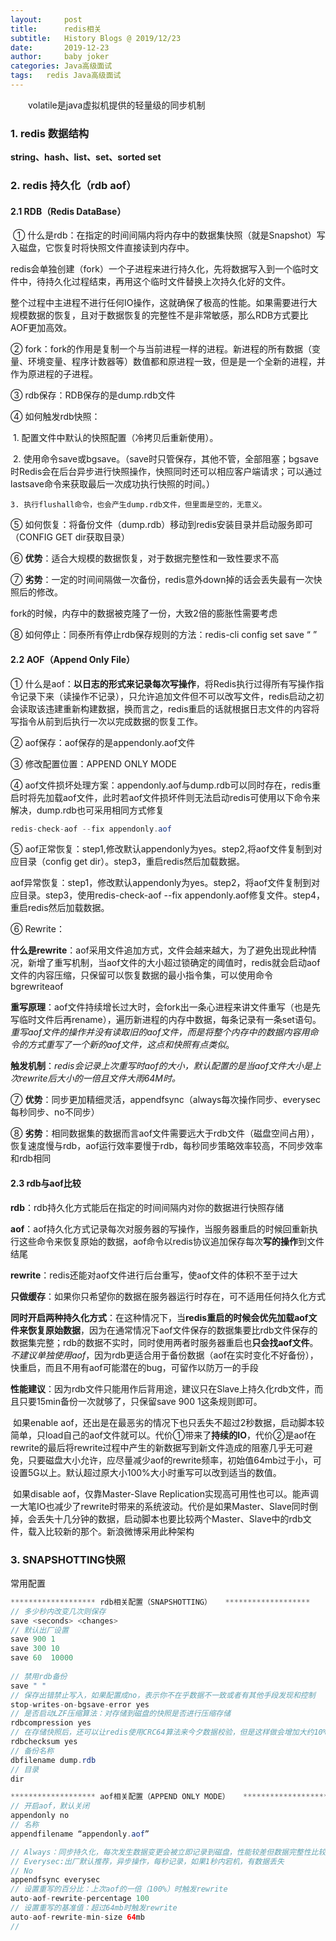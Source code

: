 ```yaml
---
layout:     post
title:      redis相关
subtitle:   History Blogs @ 2019/12/23
date:       2019-12-23
author:     baby joker
categories:	Java高级面试
tags:	redis Java高级面试
---
```

　　volatile是java虚拟机提供的轻量级的同步机制











### 1. redis 数据结构 ##

**string、hash、list、set、sorted set**





### 2. redis 持久化（rdb aof）

####  2.1 RDB（Redis DataBase）

​    ①	什么是rdb：在指定的时间间隔内将内存中的数据集快照（就是Snapshot）写入磁盘，它恢复时将快照文件直接读到内存中。

​    redis会单独创建（fork）一个子进程来进行持久化，先将数据写入到一个临时文件中，待持久化过程结束，再用这个临时文件替换上次持久化好的文件。

​    整个过程中主进程不进行任何IO操作，这就确保了极高的性能。如果需要进行大规模数据的恢复，且对于数据恢复的完整性不是非常敏感，那么RDB方式要比AOF更加高效。

②	fork：fork的作用是复制一个与当前进程一样的进程。新进程的所有数据（变量、环境变量、程序计数器等）数值都和原进程一致，但是是一个全新的进程，并作为原进程的子进程。

③	rdb保存：RDB保存的是dump.rdb文件

④	如何触发rdb快照：

​    1. 配置文件中默认的快照配置（冷拷贝后重新使用）。

​    2. 使用命令save或bgsave。（save时只管保存，其他不管，全部阻塞；bgsave时Redis会在后台异步进行快照操作，快照同时还可以相应客户端请求；可以通过lastsave命令来获取最后一次成功执行快照的时间。）

    3. 执行flushall命令，也会产生dump.rdb文件，但里面是空的，无意义。

⑤	如何恢复：将备份文件（dump.rdb）移动到redis安装目录并启动服务即可（CONFIG GET dir获取目录）

⑥	**优势**：适合大规模的数据恢复，对于数据完整性和一致性要求不高

⑦	**劣势**：一定的时间间隔做一次备份，redis意外down掉的话会丢失最有一次快照后的修改。

fork的时候，内存中的数据被克隆了一份，大致2倍的膨胀性需要考虑

⑧	如何停止：同泰所有停止rdb保存规则的方法：redis-cli config set save “ ”

#### 2.2 AOF（Append Only File）

①	什么是aof：**以日志的形式来记录每次写操作**，将Redis执行过得所有写操作指令记录下来（读操作不记录），只允许追加文件但不可以改写文件，redis启动之初会读取该违建重新构建数据，换而言之，redis重启的话就根据日志文件的内容将写指令从前到后执行一次以完成数据的恢复工作。

②	aof保存：aof保存的是appendonly.aof文件

③	修改配置位置：APPEND ONLY MODE

④	aof文件损坏处理方案：appendonly.aof与dump.rdb可以同时存在，redis重启时将先加载aof文件，此时若aof文件损坏件则无法启动redis可使用以下命令来解决，dump.rdb也可采用相同方式修复

```java
redis-check-aof --fix appendonly.aof
```

⑤	aof正常恢复：step1,修改默认appendonly为yes。step2,将aof文件复制到对应目录（config get dir）。step3，重启redis然后加载数据。

​	aof异常恢复：step1，修改默认appendonly为yes。step2，将aof文件复制到对应目录。step3，使用redis-check-aof --fix appendonly.aof修复文件。step4，重启redis然后加载数据。

⑥	Rewrite：

​		**什么是rewrite**：aof采用文件追加方式，文件会越来越大，为了避免出现此种情况，新增了重写机制，当aof文件的大小超过锁确定的阈值时，redis就会启动aof文件的内容压缩，只保留可以恢复数据的最小指令集，可以使用命令bgrewriteaof

​		**重写原理**：aof文件持续增长过大时，会fork出一条心进程来讲文件重写（也是先写临时文件后再rename），遍历新进程的内存中数据，每条记录有一条set语句。*重写aof文件的操作并没有读取旧的aof文件，而是将整个内存中的数据内容用命令的方式重写了一个新的aof文件，这点和快照有点类似*。

​		**触发机制**：*redis会记录上次重写时aof的大小，默认配置的是当aof文件大小是上次rewrite后大小的一倍且文件大雨64M时。*

⑦	**优势**：同步更加精细灵活，appendfsync（always每次操作同步、everysec每秒同步、no不同步）

⑧	**劣势**：相同数据集的数据而言aof文件需要远大于rdb文件（磁盘空间占用），恢复速度慢与rdb，aof运行效率要慢于rdb，每秒同步策略效率较高，不同步效率和rdb相同

#### 2.3 rdb与aof比较

​		**rdb**：rdb持久化方式能后在指定的时间间隔内对你的数据进行快照存储

​		**aof**：aof持久化方式记录每次对服务器的写操作，当服务器重启的时候回重新执行这些命令来恢复原始的数据，aof命令以redis协议追加保存每次**写的操作**到文件结尾

​		**rewrite**：redis还能对aof文件进行后台重写，使aof文件的体积不至于过大

​		**只做缓存**：如果你只希望你的数据在服务器运行时存在，可不适用任何持久化方式

​		**同时开启两种持久化方式**：在这种情况下，当**redis重启的时候会优先加载aof文件来恢复原始数据**，因为在通常情况下aof文件保存的数据集要比rdb文件保存的数据集完整；rdb的数据不实时，同时使用两者时服务器重启也**只会找aof文件**。*不建议单独使用aof*，因为rdb更适合用于备份数据（aof在实时变化不好备份），快重启，而且不用有aof可能潜在的bug，可留作以防万一的手段

​		**性能建议**：因为rdb文件只能用作后背用途，建议只在Slave上持久化rdb文件，而且只要15min备份一次就够了，只保留save	900	1这条规则即可。

​		如果enable aof，还出是在最恶劣的情况下也只丢失不超过2秒数据，启动脚本较简单，只load自己的aof文件就可以。代价①带来了**持续的IO**，代价②是aof在rewrite的最后将rewrite过程中产生的新数据写到新文件造成的阻塞几乎无可避免，只要磁盘大小允许，应尽量减少aof的rewrite频率，初始值64mb过于小，可设置5G以上。默认超过原大小100%大小时重写可以改到适当的数值。

​		如果disable aof，仅靠Master-Slave Replication实现高可用性也可以。能声调一大笔IO也减少了rewrite时带来的系统波动。代价是如果Master、Slave同时倒掉，会丢失十几分钟的数据，启动脚本也要比较两个Master、Slave中的rdb文件，载入比较新的那个。新浪微博采用此种架构

### 3. SNAPSHOTTING快照

常用配置

```java
*******************	rdb相关配置（SNAPSHOTTING）	*******************
// 多少秒内改变几次则保存
save <seconds> <changes>
// 默认出厂设置
save 900 1
save 300 10
save 60  10000
    
// 禁用rdb备份
save " "    
// 保存出错禁止写入，如果配置成no，表示你不在乎数据不一致或者有其他手段发现和控制
stop-writes-on-bgsave-error yes
// 是否启动LZF压缩算法：对存储到磁盘的快照是否进行压缩存储
rdbcompression yes
// 在存储快照后，还可以让redis使用CRC64算法来今夕数据校验，但是这样做会增加大约10%的性能消耗，如果希望获取到最大的性能提升可以关闭此功能
rdbchecksum yes
// 备份名称
dbfilename dump.rdb
// 目录
dir

*******************	aof相关配置（APPEND ONLY MODE）	*******************
// 开启aof，默认关闭
appendonly no
// 名称
appendfilename “appendonly.aof”

// Always：同步持久化，每次发生数据变更会被立即记录到磁盘，性能较差但数据完整性比较好
// Everysec:出厂默认推荐，异步操作，每秒记录，如果1秒内宕机，有数据丢失
// No
appendfsync everysec
// 设置重写的百分比：上次aof的一倍（100%）时触发rewrite
auto-aof-rewrite-percentage 100
// 设置重写的基准值：超过64mb时触发rewrite
auto-aof-rewrite-min-size 64mb
//

```





